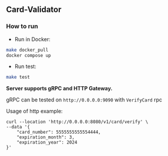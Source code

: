 ## Card-Validator

### How to run
- Run in Docker:

```bash
make docker_pull
docker compose up
 ```

- Run test:
```bash
make test
 ```

<b>Server supports gRPC and HTTP Gateway.</b> 

gRPC can be tested on `http://0.0.0.0:9090` with `VerifyCard` rpc

Usage of http example:
````
curl --location 'http://0.0.0.0:8080/v1/card/verify' \
--data '{
    "card_number": 5555555555554444,
    "expiration_month": 3,
    "expiration_year": 2024
}'
````